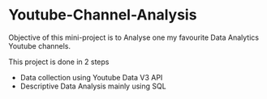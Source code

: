 # Youtube-Channel-Analysis

Objective of this mini-project is to Analyse one my favourite Data Analytics Youtube channels.

This project is done in 2 steps

* Data collection using Youtube Data V3 API<br>
* Descriptive Data Analysis mainly using SQL
